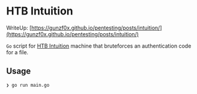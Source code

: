 # HTB Intuition
WriteUp: [https://gunzf0x.github.io/pentesting/posts/intuition/](https://gunzf0x.github.io/pentesting/posts/intuition/)

`Go` script for [HTB Intuition](https://www.hackthebox.com/machines/intuition) machine that bruteforces an authentication code for a file.

## Usage
```shell-session
❯ go run main.go
```
